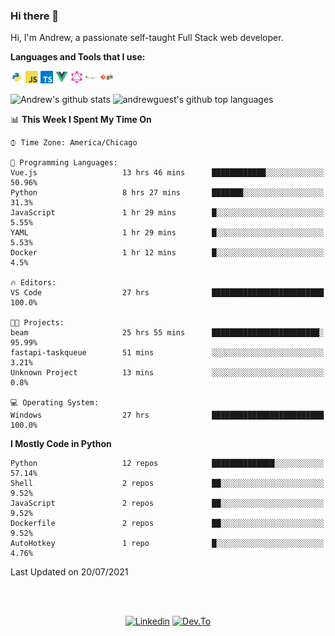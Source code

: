 ### Hi there 👋

Hi, I'm Andrew, a passionate self-taught Full Stack web developer.

**Languages and Tools that I use:**  

<code><img height="20" src="https://raw.githubusercontent.com/github/explore/80688e429a7d4ef2fca1e82350fe8e3517d3494d/topics/python/python.png"></code>
<code><img height="20" src="https://raw.githubusercontent.com/github/explore/80688e429a7d4ef2fca1e82350fe8e3517d3494d/topics/javascript/javascript.png"></code>
<code><img height="20" src="https://raw.githubusercontent.com/github/explore/80688e429a7d4ef2fca1e82350fe8e3517d3494d/topics/typescript/typescript.png"></code>
<code><img height="20" src="https://raw.githubusercontent.com/github/explore/80688e429a7d4ef2fca1e82350fe8e3517d3494d/topics/vue/vue.png"></code>
<code><img height="20" src="https://raw.githubusercontent.com/github/explore/5c058a388828bb5fde0bcafd4bc867b5bb3f26f3/topics/graphql/graphql.png"></code>
<code><img height="20" src="https://raw.githubusercontent.com/github/explore/80688e429a7d4ef2fca1e82350fe8e3517d3494d/topics/mongodb/mongodb.png"></code>
<code><img height="20" src="https://raw.githubusercontent.com/github/explore/80688e429a7d4ef2fca1e82350fe8e3517d3494d/topics/git/git.png"></code>

![Andrew's github stats](https://github-readme-stats.vercel.app/api?username=andrewguest&show_icons=true&theme=vue-dark&count_private=true)
<img height="180em" src="https://github-readme-stats.vercel.app/api/top-langs/?username=andrewguest&theme=vue-dark&layout=compact" alt="andrewguest's github top languages" />

<!--START_SECTION:waka-->
📊 **This Week I Spent My Time On** 

```text
⌚︎ Time Zone: America/Chicago

💬 Programming Languages: 
Vue.js                   13 hrs 46 mins      ████████████░░░░░░░░░░░░░   50.96% 
Python                   8 hrs 27 mins       ███████░░░░░░░░░░░░░░░░░░   31.3% 
JavaScript               1 hr 29 mins        █░░░░░░░░░░░░░░░░░░░░░░░░   5.55% 
YAML                     1 hr 29 mins        █░░░░░░░░░░░░░░░░░░░░░░░░   5.53% 
Docker                   1 hr 12 mins        █░░░░░░░░░░░░░░░░░░░░░░░░   4.5%

🔥 Editors: 
VS Code                  27 hrs              █████████████████████████   100.0%

🐱‍💻 Projects: 
beam                     25 hrs 55 mins      ████████████████████████░   95.99% 
fastapi-taskqueue        51 mins             ░░░░░░░░░░░░░░░░░░░░░░░░░   3.21% 
Unknown Project          13 mins             ░░░░░░░░░░░░░░░░░░░░░░░░░   0.8%

💻 Operating System: 
Windows                  27 hrs              █████████████████████████   100.0%

```

**I Mostly Code in Python** 

```text
Python                   12 repos            ██████████████░░░░░░░░░░░   57.14% 
Shell                    2 repos             ██░░░░░░░░░░░░░░░░░░░░░░░   9.52% 
JavaScript               2 repos             ██░░░░░░░░░░░░░░░░░░░░░░░   9.52% 
Dockerfile               2 repos             ██░░░░░░░░░░░░░░░░░░░░░░░   9.52% 
AutoHotkey               1 repo              █░░░░░░░░░░░░░░░░░░░░░░░░   4.76%

```



 Last Updated on 20/07/2021
<!--END_SECTION:waka-->

<br><br>
<p align="center">
   <a href="https://www.linkedin.com/in/andrew-guest-a891759a" target="_blank"><img src="https://img.shields.io/badge/LinkedIn-0077B5?style=for-the-badge&logo=linkedin&logoColor=white" alt="Linkedin"></a>
  <a href="https://dev.to/aguest" target="_blank"><img src="https://img.shields.io/badge/Dev.to-0A0A0A?style=for-the-badge&logo=dev%2Eto&logoColor=white" alt="Dev.To"></a>
</p>
